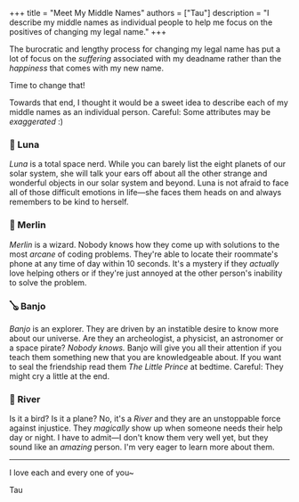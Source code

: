 +++
title = "Meet My Middle Names"
authors = ["Tau"]
description = "I describe my middle names as individual people to help me focus on the positives of changing my legal name."
+++

The burocratic and lengthy process for changing my legal name has put a lot of focus on the
*suffering* associated with my deadname rather than the *happiness* that comes with my new name.

Time to change that!

Towards that end, I thought it would be a sweet idea to describe each of my middle names as an individual person.
Careful: Some attributes may be *exaggerated* :)

### 🌙 Luna
*Luna* is a total space nerd. While you can barely list the eight planets of our solar system, she will talk your ears off about all the other strange and wonderful objects in our solar system and beyond. Luna is not afraid to face all of those difficult emotions in life—she faces them heads on and always remembers to be kind to herself.

### 🧙 Merlin
*Merlin* is a wizard. Nobody knows how they come up with solutions to the most *arcane* of coding problems. They're able to locate their roommate's phone at any time of day within 10 seconds. It's a mystery if they *actually* love helping others or if they're just annoyed at the other person's inability to solve the problem.

### 🪕 Banjo
*Banjo* is an explorer. They are driven by an instatible desire to know more about our universe. Are they an archeologist, a physicist, an astronomer or a space pirate? *Nobody knows.* Banjo will give you all their attention if you teach them something new that you are knowledgeable about. If you want to seal the friendship read them *The Little Prince* at bedtime. Careful: They might cry a little at the end.

### 🌊 River
Is it a bird? Is it a plane? No, it's a *River* and they are an unstoppable force
against injustice. They *magically* show up when someone needs their help day or night.
I have to admit—I don't know them very well yet, but they sound like an *amazing* person.
I'm very eager to learn more about them.

---

I love each and every one of you~

Tau
